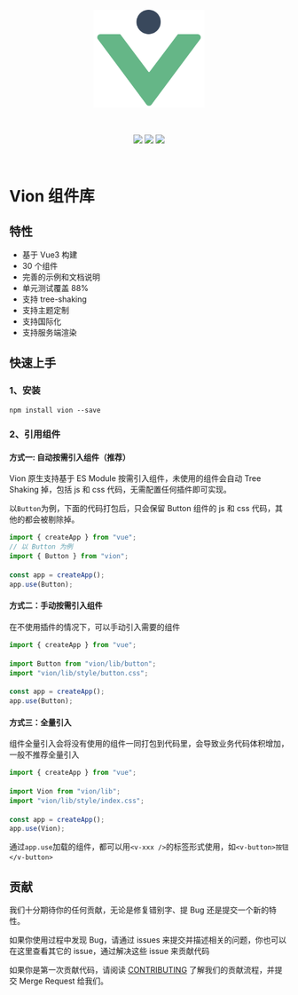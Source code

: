 <p align="center">
  <a href="https://nice-plq.github.io/vion/" target="_blank" rel="noopener noreferrer">
    <img width="200" src="./logo.svg" alt="Vion logo">
  </a>
</p>
<br/>
<p align="center">
  <a href="https://npmjs.com/package/vion"><img src="https://badgen.net/npm/v/vion"></a>
  <img src="https://img.shields.io/badge/coverage-88.15%25-green">
  <img src="https://img.shields.io/badge/PR-welcome-brightgreen">
</p>
<br/>

# Vion 组件库

## 特性

- 基于 Vue3 构建
- 30 个组件
- 完善的示例和文档说明
- 单元测试覆盖 88%
- 支持 tree-shaking
- 支持主题定制
- 支持国际化
- 支持服务端渲染

## 快速上手

### 1、安装

```
npm install vion --save
```

### 2、引用组件

#### 方式一: 自动按需引入组件（推荐）

Vion 原生支持基于 ES Module 按需引入组件，未使用的组件会自动 Tree Shaking 掉，包括 js 和 css 代码，无需配置任何插件即可实现。

以`Button`为例，下面的代码打包后，只会保留 Button 组件的 js 和 css 代码，其他的都会被剔除掉。

```js
import { createApp } from "vue";
// 以 Button 为例
import { Button } from "vion";

const app = createApp();
app.use(Button);
```

#### 方式二：手动按需引入组件

在不使用插件的情况下，可以手动引入需要的组件

```js
import { createApp } from "vue";

import Button from "vion/lib/button";
import "vion/lib/style/button.css";

const app = createApp();
app.use(Button);
```

#### 方式三：全量引入

组件全量引入会将没有使用的组件一同打包到代码里，会导致业务代码体积增加，一般不推荐全量引入

```js
import { createApp } from "vue";

import Vion from "vion/lib";
import "vion/lib/style/index.css";

const app = createApp();
app.use(Vion);
```

通过`app.use`加载的组件，都可以用`<v-xxx />`的标签形式使用，如`<v-button>按钮</v-button>`

## 贡献

我们十分期待你的任何贡献，无论是修复错别字、提 Bug 还是提交一个新的特性。

如果你使用过程中发现 Bug，请通过 issues 来提交并描述相关的问题，你也可以在这里查看其它的 issue，通过解决这些 issue 来贡献代码

如果你是第一次贡献代码，请阅读 [CONTRIBUTING](./CONTRIBUTING.md) 了解我们的贡献流程，并提交 Merge Request 给我们。
